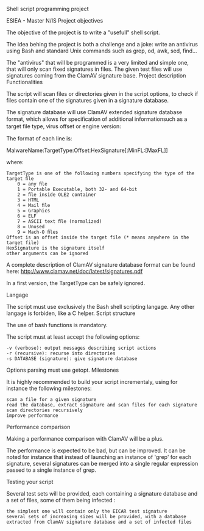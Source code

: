 Shell script programming project

ESIEA - Master N/IS
Project objectives

The objective of the project is to write a "usefull" shell script.

The idea behing the project is both a challenge and a joke: write an antivirus using Bash and standard Unix commands such as grep, od, awk, sed, find...

The "antivirus" that will be programmed is a very limited and simple one, that will only scan fixed signatures in files. The given test files will use signatures coming from the ClamAV signature base.
Project description
Functionalities

The script will scan files or directories given in the script options, to check if files contain one of the signatures given in a signature database.

The signature database will use ClamAV extended signature database format, which allows for speciﬁcation of additional informationsuch as a target ﬁle type, virus offset or engine version:

The format of each line is:

MalwareName:TargetType:Offset:HexSignature[:MinFL:[MaxFL]]

where:

    TargetType is one of the following numbers specifying the type of the target ﬁle
        0 = any ﬁle
        1 = Portable Executable, both 32- and 64-bit
        2 = ﬁle inside OLE2 container
        3 = HTML
        4 = Mail ﬁle
        5 = Graphics
        6 = ELF
        7 = ASCII text ﬁle (normalized)
        8 = Unused
        9 = Mach-O ﬁles
    Offset is an offset inside the target file (* means anywhere in the target file)
    HexSignature is the signature itself
    other arguments can be ignored

A complete description of ClamAV signature database format can be found here: 
http://www.clamav.net/doc/latest/signatures.pdf

In a first version, the TargetType can be safely ignored.

Langage

The script must use exclusively the Bash shell scripting langage. Any other langage is forbiden, like a C helper.
Script structure

The use of bash functions is mandatory.

The script must at least accept the following options:

    -v (verbose): output messages describing script actions
    -r (recursive): recurse into directories
    -s DATABASE (signature): give signature database

Options parsing must use getopt.
Milestones

It is highly recommended to build your script incrementaly, using for instance the following milestones:

    scan a file for a given signature
    read the database, extract signature and scan files for each signature
    scan directories recursively
    improve performance

Performance comparison

Making a performance comparison with ClamAV will be a plus.

The performance is expected to be bad, but can be improved. It can be noted for instance that instead of launching an instance of 'grep' for each signature, several signatures can be merged into a single regular expression passed to a single instance of grep.

Testing your script

Several test sets will be provided, each containing a signature database and a set of files, some of them being infected :

    the simplest one will contain only the EICAR test signature
    several sets of increasing sizes will be provided, with a database extracted from ClamAV signature database and a set of infected files
